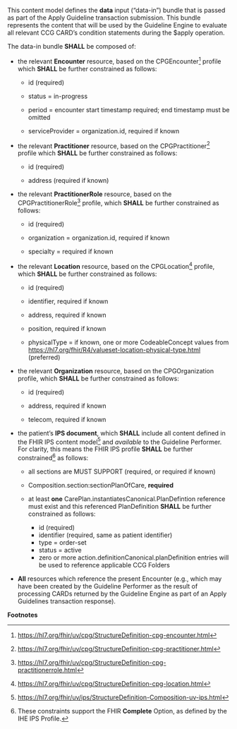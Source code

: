 
This content model defines the **data** input (“data-in”) bundle that is
passed as part of the Apply Guideline transaction submission. This
bundle represents the content that will be used by the Guideline Engine
to evaluate all relevant CCG CARD’s condition statements during the
\$apply operation.

The data-in bundle **SHALL** be composed of:

- the relevant **Encounter** resource, based on the CPGEncounter[^1]
  profile which **SHALL** be further constrained as follows:

  - id (required)

  - status = in-progress

  - period = encounter start timestamp required; end timestamp must be
    omitted

  - serviceProvider = organization.id, required if known

- the relevant **Practitioner** resource, based on the
  CPGPractitioner[^2] profile which **SHALL** be further constrained as
  follows:

  - id (required)

  - address (required if known)

- the relevant **PractitionerRole** resource, based on the
  CPGPractitionerRole[^3] profile, which **SHALL** be further
  constrained as follows:

  - id (required)

  - organization = organization.id, required if known

  - specialty = required if known

- the relevant **Location** resource, based on the CPGLocation[^4]
  profile, which **SHALL** be further constrained as follows:

  - id (required)

  - identifier, required if known

  - address, required if known

  - position, required if known

  - physicalType = if known, one or more CodeableConcept values from
    <https://hl7.org/fhir/R4/valueset-location-physical-type.html>
    (preferred)

- the relevant **Organization** resource, based on the CPGOrganization
  profile, which **SHALL** be further constrained as follows:

  - id (required)

  - address, required if known

  - telecom, required if known

- the patient’s **IPS document**, which **SHALL** include all content
  defined in the FHIR IPS content model[^5] and *available* to the
  Guideline Performer. For clarity, this means the FHIR IPS profile
  **SHALL** be further constrained[^6] as follows:

  - all sections are MUST SUPPORT (required, or required if known)

  - Composition.section:sectionPlanOfCare, **required**
   - at least **one** CarePlan.instantiatesCanonical.PlanDefintion reference must exist and this referenced PlanDefinition **SHALL** be further constrained as follows:
     - id (required)
     - identifier (required, same as patient identifier)
     - type = order-set
     - status = active
     - zero or more action.definitionCanonical.planDefinition entries will be used to reference applicable CCG Folders

- **All** resources which reference the present Encounter (e.g., which
  may have been created by the Guideline Performer as the result of
  processing CARDs returned by the Guideline Engine as part of an Apply
  Guidelines transaction response).

**Footnotes**

[^1]: <https://hl7.org/fhir/uv/cpg/StructureDefinition-cpg-encounter.html>

[^2]: <https://hl7.org/fhir/uv/cpg/StructureDefinition-cpg-practitioner.html>

[^3]: <https://hl7.org/fhir/uv/cpg/StructureDefinition-cpg-practitionerrole.html>

[^4]: <https://hl7.org/fhir/uv/cpg/StructureDefinition-cpg-location.html>

[^5]: <https://hl7.org/fhir/uv/ips/StructureDefinition-Composition-uv-ips.html>

[^6]: These constraints support the FHIR **Complete** Option, as defined
    by the IHE IPS Profile.
